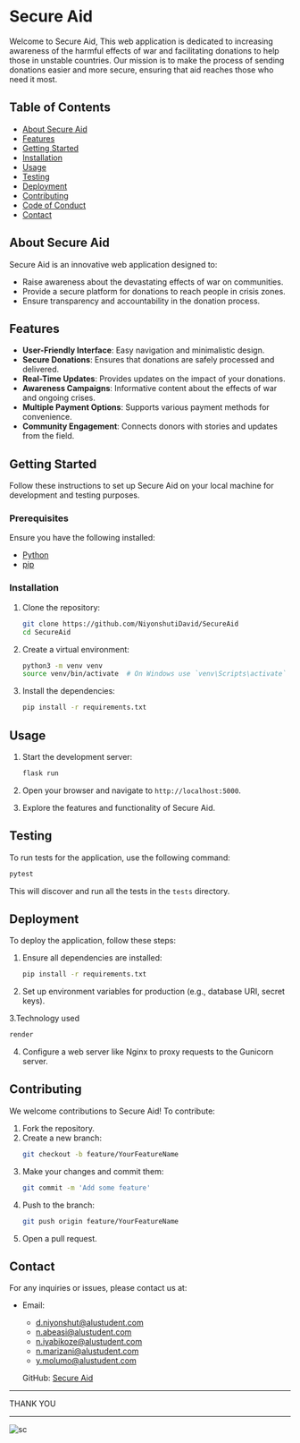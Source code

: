 # Secure Aid

Welcome to Secure Aid, This web application is dedicated to increasing awareness of the harmful effects of war and facilitating donations to help those in unstable countries. Our mission is to make the process of sending donations easier and more secure, ensuring that aid reaches those who need it most.

## Table of Contents

- [About Secure Aid](#about-secure-aid)
- [Features](#features)
- [Getting Started](#getting-started)
- [Installation](#installation)
- [Usage](#usage)
- [Testing](#testing)
- [Deployment](#deployment)
- [Contributing](#contributing)
- [Code of Conduct](#code-of-conduct)
- [Contact](#contact)

## About Secure Aid

Secure Aid is an innovative web application designed to:
- Raise awareness about the devastating effects of war on communities.
- Provide a secure platform for donations to reach people in crisis zones.
- Ensure transparency and accountability in the donation process.

## Features

- **User-Friendly Interface**: Easy navigation and minimalistic design.
- **Secure Donations**: Ensures that donations are safely processed and delivered.
- **Real-Time Updates**: Provides updates on the impact of your donations.
- **Awareness Campaigns**: Informative content about the effects of war and ongoing crises.
- **Multiple Payment Options**: Supports various payment methods for convenience.
- **Community Engagement**: Connects donors with stories and updates from the field.

## Getting Started

Follow these instructions to set up Secure Aid on your local machine for development and testing purposes.

### Prerequisites

Ensure you have the following installed:
- [Python](https://www.python.org/)
- [pip](https://pip.pypa.io/en/stable/)

### Installation

1. Clone the repository:
   ```bash
   git clone https://github.com/NiyonshutiDavid/SecureAid
   cd SecureAid
   ```

2. Create a virtual environment:
   ```bash
   python3 -m venv venv
   source venv/bin/activate  # On Windows use `venv\Scripts\activate`
   ```

3. Install the dependencies:
   ```bash
   pip install -r requirements.txt
   ```

## Usage

1. Start the development server:
   ```bash
   flask run
   ```

2. Open your browser and navigate to `http://localhost:5000`.

3. Explore the features and functionality of Secure Aid.

## Testing

To run tests for the application, use the following command:
```bash
pytest
```
This will discover and run all the tests in the `tests` directory.

## Deployment

To deploy the application, follow these steps:

1. Ensure all dependencies are installed:
   ```bash
   pip install -r requirements.txt
   ```

2. Set up environment variables for production (e.g., database URI, secret keys).

3.Technology used
   ```bash
   render
   ```

4. Configure a web server like Nginx to proxy requests to the Gunicorn server.

## Contributing

We welcome contributions to Secure Aid! To contribute:

1. Fork the repository.
2. Create a new branch:
   ```bash
   git checkout -b feature/YourFeatureName
   ```
3. Make your changes and commit them:
   ```bash
   git commit -m 'Add some feature'
   ```
4. Push to the branch:
   ```bash
   git push origin feature/YourFeatureName
   ```
5. Open a pull request.

## Contact
For any inquiries or issues, please contact us at:

- Email:
    - d.niyonshut@alustudent.com
    - n.abeasi@alustudent.com
    - n.iyabikoze@alustudent.com
    - n.marizani@alustudent.com
    - y.molumo@alustudent.com
   
   GitHub: [Secure Aid](https://github.com/NiyonshutiDavid/SecureAid)

---

THANK YOU


--------------------------------------------------------------------------------------------
![sc](https://github.com/user-attachments/assets/be3385a1-5538-49f2-853a-ae97811cc376)





